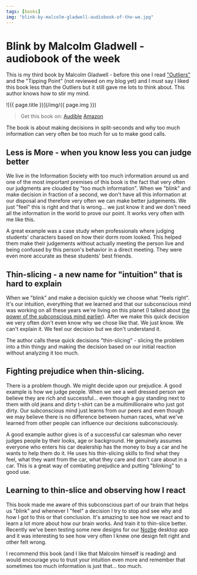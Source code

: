 ```yaml
---
tags: [books]
img: "blink-by-malcolm-gladwell-audiobook-of-the-we.jpg"
---
```


# Blink by Malcolm Gladwell - audiobook of the week


This is my third book by Malcolm Gladwell - before this one I read ["Outliers"](http://michaelnozbe.com/outliers-the-story-of-success-by-malcolm-glad) and the "Tipping Point" (not reviewed on my blog yet) and I must say I liked this book less than the Outliers but it still gave me lots to think about. This author knows how to stir my mind.

<!--More-->

![{{ page.title }}](/img/{{ page.img }})

> Get this book on: [Audible](https://www.audible.com/pd/B002VAEK3K?tag=sliwinski-20) [Amazon](https://www.amazon.com/dp/0316010669?tag=sliwinski-20)

The book is about making decisions in split-seconds and why too much information can very often be too much for us to make good calls.

## Less is More - when you know less you can judge better

We live in the Information Society with too much information around us and one of the most important premises of this book is the fact that very often our judgments are clouded by "too much information". When we "blink" and make decision in fraction of a second, we don't have all this information at our disposal and therefore very often we can make better judgements. We just "feel" this is right and that is wrong... we just know it and we don't need all the information in the world to prove our point. It works very often with me like this.

A great example was a case study when professionals where judging students' characters based on how their dorm room looked. This helped them make their judgements without actually meeting the person live and being confused by this person's behavior in a direct meeting. They were even more accurate as these students' best friends.

## Thin-slicing - a new name for "intuition" that is hard to explain

When we "blink" and make a decision quickly we choose what "feels right". It's our intuition, everything that we learned and that our subconscious mind was working on all these years we're living on this planet (I talked about [the power of the subconscious mind earlier](http://michaelnozbe.com/power-of-the-subconscious-mind)). After we make this quick decision we very often don't even know why we chose like that. We just know. We can't explain it. We feel our decision but we don't understand it.

The author calls these quick decisions "thin-slicing" - slicing the problem into a thin thingy and making the decision based on our initial reaction without analyzing it too much.

## Fighting prejudice when thin-slicing.

There is a problem though. We might decide upon our prejudice. A good example is how we judge people. When we see a well dressed person we believe they are rich and successful... even though a guy standing next to them with old jeans and dirty t-shirt can be a multimillionaire who just got dirty. Our subconscious mind just learns from our peers and even though we may believe there is no difference between human races, what we've learned from other people can influence our decisions subconsciously. 

A good example author gives is of a successful car salesman who never judges people by their looks, age or background. He genuinely assumes everyone who enters his car dealership has the money to buy a car and he wants to help them do it. He uses his thin-slicing skills to find what they feel, what they want from the car, what they care and don't care about in a car. This is a great way of combating prejudice and putting "blinking" to good use.

## Learning to thin-slice and observing how I react

This book made me aware of this subconscious part of our brain that helps us "blink" and whenever I "feel" a decision I try to stop and see why and how I got to this or that conclusion. It's amazing to see how we react and to learn a lot more about how our brain works. And train it to thin-slice better. Recently we've been testing some new designs for our [Nozbe][n] desktop app and it was interesting to see how very often I knew one design felt right and other felt wrong.

I recommend this book (and I like that Malcolm himself is reading) and would encourage you to trust your intuition even more and remember that sometimes too much information is just that... too much.

  


  
  
  
 

  



[n]: https://michael.gratis/nozbe